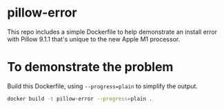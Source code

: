 # pillow-error

This repo includes a simple Dockerfile to help demonstrate an install error with Pillow 9.1.1
that's unique to the new Apple M1 processor.

# To demonstrate the problem

Build this Dockerfile, using `--progress=plain` to simplify the output.

````bash
docker build -t pillow-error --progress=plain . 
````
